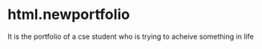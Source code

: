 # html.newportfolio
It is the portfolio of a cse student who is trying to acheive something in life
